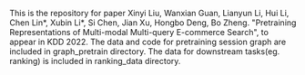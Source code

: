 This is the repository for paper 
Xinyi Liu, Wanxian Guan, Lianyun Li, Hui Li, Chen Lin*, Xubin Li*, Si Chen, Jian Xu, Hongbo Deng, Bo Zheng. "Pretraining Representations of Multi-modal Multi-query E-commerce Search", to appear in KDD 2022.
The data and code for pretraining session graph are included in graph_pretrain directory.
The data for downstream tasks(eg. ranking) is included in ranking_data directory.
